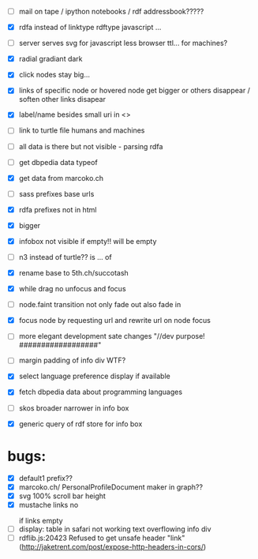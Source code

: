 
- [ ] mail on tape / ipython notebooks / rdf addressbook?????
- [x] rdfa instead of linktype rdftype javascript ...  
- [ ] server serves svg for javascript less browser ttl... for machines?
- [x] radial gradiant dark
- [x] click nodes stay big...
- [x] links of specific node or hovered node get bigger or others disappear / soften other links disapear
- [x] label/name besides small uri in <>
- [ ] link to turtle file humans and machines
- [ ] all data is there but not visible - parsing rdfa
- [ ] get dbpedia data typeof
- [x] get data from marcoko.ch
- [ ] sass prefixes base urls
- [x] rdfa prefixes not in html
- [x] bigger
- [x] infobox not visible if empty!! will be empty
- [ ] n3 instead of turtle?? is ... of
- [x] rename base to 5th.ch/succotash
- [x] while drag no unfocus and focus
- [ ] node.faint transition not only fade out also fade in
- [x] focus node by requesting url and rewrite url on node focus
- [ ] more elegant development sate changes "//dev purpose! ##################"
- [ ] margin padding of info div WTF?
- [x] select language preference display if available
- [x] fetch dbpedia data about programming languages
- [ ] skos broader narrower in info box
- [x] generic query of rdf store for info box



# bugs:
- [x] default1 prefix??
- [x] marcoko.ch/ PersonalProfileDocument maker in graph??
- [x] svg 100% scroll bar height
- [x] mustache links no <p></p> if links empty
- [ ] display: table in safari not working text overflowing info div
- [ ] rdflib.js:20423 Refused to get unsafe header "link" (http://jaketrent.com/post/expose-http-headers-in-cors/)
